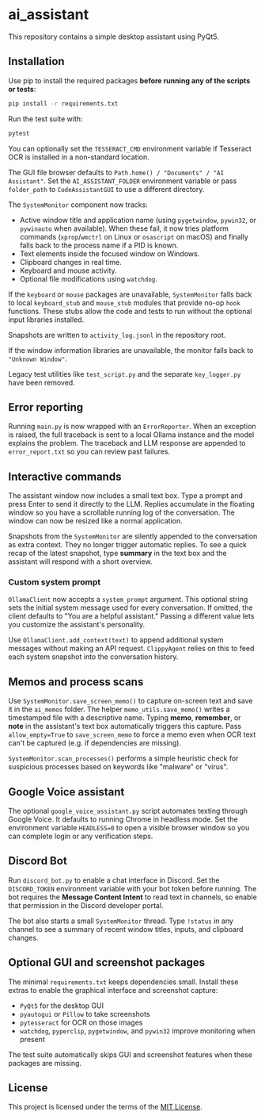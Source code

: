 # ai_assistant
This repository contains a simple desktop assistant using PyQt5.

## Installation

Use pip to install the required packages **before running any of the scripts or tests**:

```bash
pip install -r requirements.txt
```

Run the test suite with:

```bash
pytest
```

You can optionally set the `TESSERACT_CMD` environment variable if Tesseract OCR is installed in a non-standard location.

The GUI file browser defaults to `Path.home() / "Documents" / "AI Assistant"`. Set the `AI_ASSISTANT_FOLDER` environment variable or pass `folder_path` to `CodeAssistantGUI` to use a different directory.

The `SystemMonitor` component now tracks:

- Active window title and application name (using `pygetwindow`, `pywin32`, or `pywinauto` when available).
  When these fail, it now tries platform commands (`xprop`/`wmctrl` on Linux or
  `osascript` on macOS) and finally falls back to the process name if a PID is
  known.
- Text elements inside the focused window on Windows.
- Clipboard changes in real time.
- Keyboard and mouse activity.
- Optional file modifications using `watchdog`.

If the `keyboard` or `mouse` packages are unavailable, `SystemMonitor` falls
back to local `keyboard_stub` and `mouse_stub` modules that provide no-op
`hook` functions. These stubs allow the code and tests to run without the
optional input libraries installed.

Snapshots are written to `activity_log.jsonl` in the repository root.

If the window information libraries are unavailable, the monitor falls back to `"Unknown Window"`.

Legacy test utilities like `test_script.py` and the separate `key_logger.py` have been removed.

## Error reporting

Running `main.py` is now wrapped with an `ErrorReporter`. When an
exception is raised, the full traceback is sent to a local Ollama
instance and the model explains the problem. The traceback and LLM
response are appended to `error_report.txt` so you can review past
failures.

## Interactive commands

The assistant window now includes a small text box. Type a prompt and press
Enter to send it directly to the LLM. Replies accumulate in the floating window
so you have a scrollable running log of the conversation. The window can now be
resized like a normal application.

Snapshots from the `SystemMonitor` are silently appended to the conversation as
extra context. They no longer trigger automatic replies. To see a quick recap
of the latest snapshot, type **summary** in the text box and the assistant will
respond with a short overview.

### Custom system prompt

`OllamaClient` now accepts a `system_prompt` argument. This optional string
sets the initial system message used for every conversation. If omitted, the
client defaults to "You are a helpful assistant." Passing a different value lets
you customize the assistant's personality.

Use `OllamaClient.add_context(text)` to append additional system messages
without making an API request. `ClippyAgent` relies on this to feed each
system snapshot into the conversation history.

## Memos and process scans

Use `SystemMonitor.save_screen_memo()` to capture on-screen text and save it in the `ai_memos` folder. The helper `memo_utils.save_memo()` writes a timestamped file with a descriptive name. Typing **memo**, **remember**, or **note** in the assistant's text box automatically triggers this capture. Pass `allow_empty=True` to `save_screen_memo` to force a memo even when OCR text can't be captured (e.g. if dependencies are missing).

`SystemMonitor.scan_processes()` performs a simple heuristic check for suspicious processes based on keywords like "malware" or "virus".

## Google Voice assistant

The optional `google_voice_assistant.py` script automates texting through
Google Voice. It defaults to running Chrome in headless mode. Set the
environment variable `HEADLESS=0` to open a visible browser window so you
can complete login or any verification steps.

## Discord Bot
Run `discord_bot.py` to enable a chat interface in Discord.
Set the `DISCORD_TOKEN` environment variable with your bot token before running.
The bot requires the **Message Content Intent** to read text in channels, so
enable that permission in the Discord developer portal.

The bot also starts a small `SystemMonitor` thread. Type `!status` in any channel
to see a summary of recent window titles, inputs, and clipboard changes.

## Optional GUI and screenshot packages

The minimal `requirements.txt` keeps dependencies small. Install these extras to enable the graphical interface and screenshot capture:

- `PyQt5` for the desktop GUI
- `pyautogui` or `Pillow` to take screenshots
- `pytesseract` for OCR on those images
- `watchdog`, `pyperclip`, `pygetwindow`, and `pywin32` improve monitoring when present

The test suite automatically skips GUI and screenshot features when these packages are missing.

## License

This project is licensed under the terms of the [MIT License](LICENSE).
